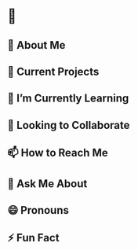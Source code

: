 <!-- Replace <Your Profile Name> with your GitHub profile name -->
<!-- Add any necessary badges and shields related to your projects -->
<!-- You can use https://shields.io/ to generate custom badges -->

# <Alice Tatrous> :wave:

<!-- Add a brief introduction about yourself -->
<!-- For example: Hi there! I'm <Your Name>, a passionate developer from <Your Location>. -->

## 🚀 About Me

<!-- Add more detailed information about yourself -->
<!-- Include your interests, skills, and any other relevant personal information -->

## 🔭 Current Projects

<!-- List and provide brief descriptions of your current projects -->
<!-- Include links to the repositories or project websites -->

## 🌱 I’m Currently Learning

<!-- Share what you're currently learning to showcase your desire for improvement -->
<!-- It could be a programming language, technology, or a specific domain -->

## 👯 Looking to Collaborate

<!-- Indicate if you're open to collaboration on projects -->
<!-- Mention your preferred types of projects or areas of expertise -->

## 📫 How to Reach Me

<!-- Provide your contact information or links to your social media profiles -->
<!-- Make it easy for others to reach out to you -->

## 💬 Ask Me About

<!-- List some topics or areas where you can offer help or advice -->
<!-- This can be anything from programming languages, tools, frameworks, etc. -->

## 😄 Pronouns

<!-- Share your preferred pronouns (optional) -->

## ⚡ Fun Fact

<!-- Add a fun or interesting fact about yourself -->

<!-- Feel free to add any other sections or information that you think would be relevant and interesting to your visitors -->

<!-- Thanks for visiting my GitHub profile! -->
<!-- Don't forget to leave a ⭐ on any repository you found helpful! -->
